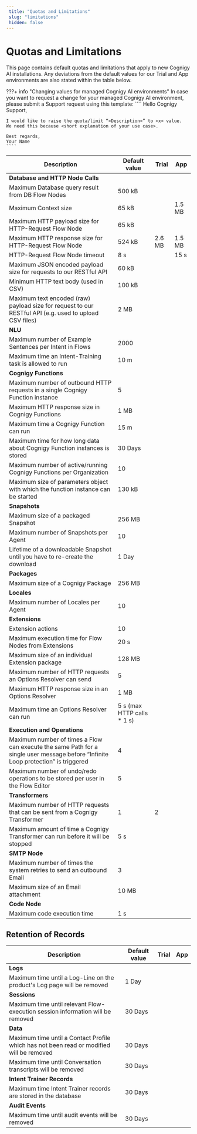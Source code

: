 ```yaml
---
 title: "Quotas and Limitations" 
 slug: "limitations" 
 hidden: false 
---
```


# Quotas and Limitations

This page contains default quotas and limitations that apply to new Cognigy AI installations. Any deviations from the default values for our Trial and App environments are also stated within the table below.

???+ info "Changing values for managed Cognigy AI environments"
    In case you want to request a change for your managed Cognigy  AI environment, please submit a Support request using this template: 
    ````
    Hello Cognigy Support, 

    I would like to raise the quota/limit “<Description>” to <x> value.  
    We need this because <short explanation of your use case>. 
 
    Best regards, 
    Your Name 
    ````

|Description|Default value|Trial|App|
|--|--|--|--|
|**Database and HTTP Node Calls** |||
|Maximum Database query result from DB Flow Nodes |500 kB |||
|Maximum Context size|65 kB||1.5 MB|
|Maximum HTTP payload size for HTTP-Request Flow Node | 65 kB| |
|Maximum HTTP response size for HTTP-Request Flow Node |524 kB |2.6 MB |1.5 MB |
|HTTP-Request Flow Node timeout |8 s ||15 s |
|Maximum JSON encoded payload size for requests to our RESTful API|60 kB |||
|Minimum HTTP text body (used in CSV) |100 kB |||
|Maximum text encoded (raw) payload size for request to our RESTful API (e.g. used to upload CSV files) |2 MB |||
|**NLU** |||
|Maximum number of Example Sentences per Intent in Flows |2000 |||
|Maximum time an Intent-Training task is allowed to run |10 m |||
|**Cognigy Functions** |||
|Maximum number of outbound HTTP requests in a single Cognigy Function instance |5||| 
|Maximum HTTP response size in Cognigy Functions |1 MB|||
|Maximum time a Cognigy Function can run |15 m |||
|Maximum time for how long data about Cognigy Function instances is stored |30 Days |||
|Maximum number of active/running Cognigy Functions per Organization |10 |||
|Maximum size of parameters object with which the function instance can be started |130 kB |||
|**Snapshots** |||
|Maximum size of a packaged Snapshot |256 MB |||
|Maximum number of Snapshots per Agent |10|||
|Lifetime of a downloadable Snapshot until you have to re-create the download| 1 Day |||
|**Packages** |||
|Maximum size of a Cognigy Package |256 MB |||
|**Locales** |||
|Maximum number of Locales per Agent |10 |||
|**Extensions** |||
|Extension actions |10 |||
|Maximum execution time for Flow Nodes from Extensions |20 s |||
|Maximum size of an individual Extension package | 128 MB ||||Maximum size for the File-System based cache for executing Extensions | 512 MB |||
|Maximum number of HTTP requests an Options Resolver can send |5|||
|Maximum HTTP response size in an Options Resolver |1 MB |||
|Maximum time an Options Resolver can run |5 s (max HTTP calls * 1 s) |||
|**Execution and Operations** |||
|Maximum number of times a Flow can execute the same Path for a single user message before “Infinite Loop protection” is triggered |4|||
|Maximum number of undo/redo operations to be stored per user in the Flow Editor |5|||
|**Transformers** |||
|Maximum number of HTTP requests that can be sent from a Cognigy Transformer  |1|2 ||
|Maximum amount of time a Cognigy Transformer can run before it will be stopped |5 s |||
|**SMTP Node** |||
|Maximum number of times the system retries to send an outbound Email |3 |||
|Maximum size of an Email attachment |10 MB |||
|**Code Node** |||
|Maximum code execution time |1 s |||

## Retention of Records

|Description|Default value|Trial|App|
|--|--|--|--|
|**Logs** |||
|Maximum time until a Log-Line on the product's Log page will be removed |1 Day |||
|**Sessions** |||
|Maximum time until relevant Flow-execution session information will be removed |30 Days |||
|**Data** |||
|Maximum time until a Contact Profile which has not been read or modified will be removed |30 Days |||
|Maximum time until Conversation transcripts will be removed |30 Days |||
|**Intent Trainer Records** |||
|Maximum time Intent Trainer records are stored in the database|30 Days |||
|**Audit Events** |||
|Maximum time until audit events will be removed |30 Days |||

 